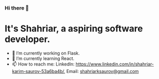 ### Hi there 👋
# It's Shahriar, a aspiring software developer.
- 🔭 I’m currently working on Flask.
- 🌱 I’m currently learning React.
- 📫 How to reach me: LinkedIn: https://www.linkedin.com/in/shahriar-karim-saurov-53a6ba4b/, Email: shahriarksaurov@gmail.com

<!--
**ShahSau/ShahSau** is a ✨ _special_ ✨ repository because its `README.md` (this file) appears on your GitHub profile.

Here are some ideas to get you started:

- 🔭 I’m currently working on ...
- 🌱 I’m currently learning ...
- 👯 I’m looking to collaborate on ...
- 🤔 I’m looking for help with ...
- 💬 Ask me about ...
- 📫 How to reach me: ...
- 😄 Pronouns: ...
- ⚡ Fun fact: ...
-->
